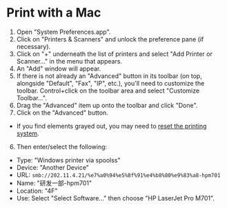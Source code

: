 # Print with a Mac

1. Open "System Preferences.app".
2. Click on "Printers & Scanners" and unlock the preference pane (if necessary).
3. Click on "+" underneath the list of printers and select "Add Printer or Scanner..." in the menu that appears.
4. An "Add" window will appear.
  1. If there is not already an "Advanced" button in its toolbar (on top, alongside "Default", "Fax", "IP", etc.), you'll need to customize the toolbar. Control+click on the toolbar area and select "Customize Toolbar...".
  2. Drag the "Advanced" item up onto the toolbar and click "Done".
5. Click on the "Advanced" button.
  - If you find elements grayed out, you may need to [reset the printing system](https://support.apple.com/en-us/HT201539).
6. Then enter/select the following:
  - Type: "Windows printer via spoolss"
  - Device: "Another Device"
  - URL: `smb://202.11.4.21/%e7%a0%94%e5%8f%91%e4%b8%80%e9%83%a8-hpm701`
  - Name: "研发一部-hpm701"
  - Location: "4F"
  - Use: Select "Select Software..." then choose "HP LaserJet Pro M701".